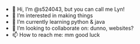- 👋 Hi, I’m @s524043, but you can call me Lyn!
- 👀 I’m interested in making things
- 🌱 I’m currently learning python & java
- 💞️ I’m looking to collaborate on: dunno, websites?
- 📫 How to reach me: mm good luck

<!---
s524043/s524043 is a ✨ special ✨ repository because its `README.md` (this file) appears on your GitHub profile.
You can click the Preview link to take a look at your changes.
--->

